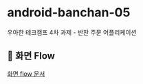 # android-banchan-05
우아한 테크캠프 4차 과제 - 반찬 주문 어플리케이션

## 📌 화면 Flow
[화면 flow 문서](https://miro.com/welcomeonboard/UEg3RkY3TFNKYWpTdjltVjVoSzdUaXdwMjlydFlieWJ1QUprSFhrdmEzbDFGOFUxREFWcWJRb2Mwc3JJOTFHeXwzNDU4NzY0NTMxMjAyMzk0Njg5?share_link_id=934664191487)
